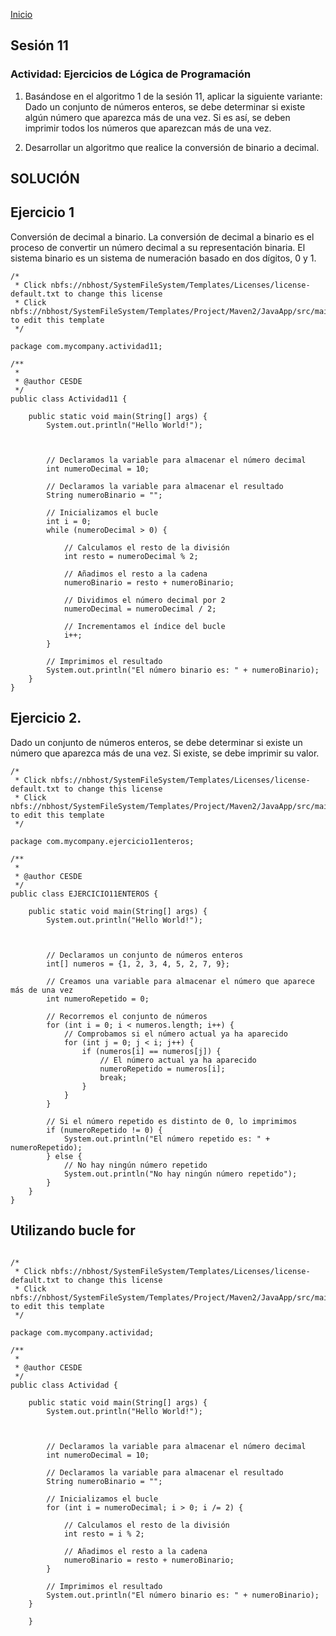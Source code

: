 <!-- No borrar o modificar -->
[Inicio](./index.md)

## Sesión 11 


### Actividad: Ejercicios de Lógica de Programación
1. Basándose en el algoritmo 1 de la sesión 11, aplicar la siguiente variante: Dado un conjunto de números enteros, se debe determinar si existe algún número que aparezca más de una vez. Si es así, se deben imprimir todos los números que aparezcan más de una vez.

2. Desarrollar un algoritmo que realice la conversión de binario a decimal.

## SOLUCIÓN

## Ejercicio 1

Conversión de decimal a binario. La conversión de decimal a binario es el proceso de convertir un número decimal a su representación binaria. El sistema binario es un sistema de numeración basado en dos dígitos, 0 y 1.

```
/*
 * Click nbfs://nbhost/SystemFileSystem/Templates/Licenses/license-default.txt to change this license
 * Click nbfs://nbhost/SystemFileSystem/Templates/Project/Maven2/JavaApp/src/main/java/${packagePath}/${mainClassName}.java to edit this template
 */

package com.mycompany.actividad11;

/**
 *
 * @author CESDE
 */
public class Actividad11 {

    public static void main(String[] args) {
        System.out.println("Hello World!");
     

    
        // Declaramos la variable para almacenar el número decimal
        int numeroDecimal = 10;

        // Declaramos la variable para almacenar el resultado
        String numeroBinario = "";

        // Inicializamos el bucle
        int i = 0;
        while (numeroDecimal > 0) {

            // Calculamos el resto de la división
            int resto = numeroDecimal % 2;

            // Añadimos el resto a la cadena
            numeroBinario = resto + numeroBinario;

            // Dividimos el número decimal por 2
            numeroDecimal = numeroDecimal / 2;

            // Incrementamos el índice del bucle
            i++;
        }

        // Imprimimos el resultado
        System.out.println("El número binario es: " + numeroBinario);
    }
}

```

## Ejercicio 2.

Dado un conjunto de números enteros, se debe determinar si existe un número que aparezca más de una vez. Si existe, se debe imprimir su valor.

```
/*
 * Click nbfs://nbhost/SystemFileSystem/Templates/Licenses/license-default.txt to change this license
 * Click nbfs://nbhost/SystemFileSystem/Templates/Project/Maven2/JavaApp/src/main/java/${packagePath}/${mainClassName}.java to edit this template
 */

package com.mycompany.ejercicio11enteros;

/**
 *
 * @author CESDE
 */
public class EJERCICIO11ENTEROS {

    public static void main(String[] args) {
        System.out.println("Hello World!");
        

    
        // Declaramos un conjunto de números enteros
        int[] numeros = {1, 2, 3, 4, 5, 2, 7, 9};

        // Creamos una variable para almacenar el número que aparece más de una vez
        int numeroRepetido = 0;

        // Recorremos el conjunto de números
        for (int i = 0; i < numeros.length; i++) {
            // Comprobamos si el número actual ya ha aparecido
            for (int j = 0; j < i; j++) {
                if (numeros[i] == numeros[j]) {
                    // El número actual ya ha aparecido
                    numeroRepetido = numeros[i];
                    break;
                }
            }
        }

        // Si el número repetido es distinto de 0, lo imprimimos
        if (numeroRepetido != 0) {
            System.out.println("El número repetido es: " + numeroRepetido);
        } else {
            // No hay ningún número repetido
            System.out.println("No hay ningún número repetido");
        }
    }
}

```

## Utilizando bucle for

```

/*
 * Click nbfs://nbhost/SystemFileSystem/Templates/Licenses/license-default.txt to change this license
 * Click nbfs://nbhost/SystemFileSystem/Templates/Project/Maven2/JavaApp/src/main/java/${packagePath}/${mainClassName}.java to edit this template
 */

package com.mycompany.actividad;

/**
 *
 * @author CESDE
 */
public class Actividad {

    public static void main(String[] args) {
        System.out.println("Hello World!");
        

    
        // Declaramos la variable para almacenar el número decimal
        int numeroDecimal = 10;

        // Declaramos la variable para almacenar el resultado
        String numeroBinario = "";

        // Inicializamos el bucle
        for (int i = numeroDecimal; i > 0; i /= 2) {

            // Calculamos el resto de la división
            int resto = i % 2;

            // Añadimos el resto a la cadena
            numeroBinario = resto + numeroBinario;
        }

        // Imprimimos el resultado
        System.out.println("El número binario es: " + numeroBinario);
    }

    }

```




